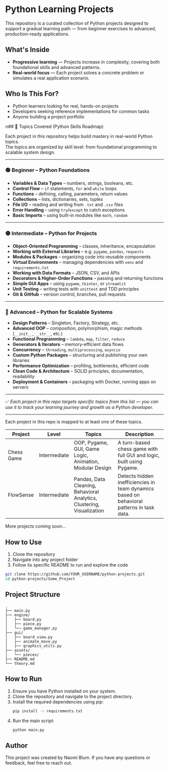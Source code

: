 # Python Learning Projects

This repository is a curated collection of Python projects designed to support a gradual learning path — from beginner exercises to advanced, production-ready applications.

## What's Inside

- **Progressive learning** — Projects increase in complexity, covering both foundational skills and advanced patterns.
- **Real-world focus** — Each project solves a concrete problem or simulates a real application scenario.

## Who Is This For?

- Python learners looking for real, hands-on projects
- Developers seeking reference implementations for common tasks
- Anyone building a project portfolio

ה## 📘 Topics Covered (Python Skills Roadmap)

Each project in this repository helps build mastery in real-world Python topics.  
The topics are organized by skill level: from foundational programming to scalable system design.

---

### 🟢 Beginner – Python Foundations

- **Variables & Data Types** – numbers, strings, booleans, etc.
- **Control Flow** – `if` statements, `for` and `while` loops
- **Functions** – defining, calling, parameters, return values
- **Collections** – lists, dictionaries, sets, tuples
- **File I/O** – reading and writing from `.txt` and `.csv` files
- **Error Handling** – using `try`/`except` to catch exceptions
- **Basic Imports** – using built-in modules like `math`, `random`

---

### 🟡 Intermediate – Python for Projects

- **Object-Oriented Programming** – classes, inheritance, encapsulation
- **Working with External Libraries** – e.g. `pygame`, `pandas`, `requests`
- **Modules & Packages** – organizing code into reusable components
- **Virtual Environments** – managing dependencies with `venv` and `requirements.txt`
- **Working with Data Formats** – JSON, CSV, and APIs
- **Decorators & Higher-Order Functions** – passing and returning functions
- **Simple GUI Apps** – using `pygame`, `tkinter`, or `streamlit`
- **Unit Testing** – writing tests with `unittest` and TDD principles
- **Git & GitHub** – version control, branches, pull requests

---

### 🔴 Advanced – Python for Scalable Systems

- **Design Patterns** – Singleton, Factory, Strategy, etc.
- **Advanced OOP** – composition, polymorphism, magic methods (`__init__`, `__str__`, etc.)
- **Functional Programming** – `lambda`, `map`, `filter`, `reduce`
- **Generators & Iterators** – memory-efficient data flows
- **Concurrency** – `threading`, `multiprocessing`, `asyncio`
- **Custom Python Packages** – structuring and publishing your own libraries
- **Performance Optimization** – profiling, bottlenecks, efficient code
- **Clean Code & Architecture** – SOLID principles, documentation, readability
- **Deployment & Containers** – packaging with Docker, running apps on servers

---

✅ *Each project in this repo targets specific topics from this list — you can use it to track your learning journey and growth as a Python developer.*


---

Each project in this repo is mapped to at least one of these topics.


| Project      | Level        | Topics                                                             | Description                                                                                  |
|--------------|--------------|---------------------------------------------------------------------|----------------------------------------------------------------------------------------------|
| Chess Game   | Intermediate | OOP, Pygame, GUI, Game Logic, Animation, Modular Design            | A turn-based chess game with full GUI and logic, built using Pygame.                         |
| FlowSense    | Intermediate | Pandas, Data Cleaning, Behavioral Analytics, Clustering, Visualization | Detects hidden inefficiencies in team dynamics based on behavioral patterns in task data.   |

More projects coming soon...

## How to Use

1. Clone the repository  
2. Navigate into any project folder  
3. Follow its specific README to run and explore the code  

```bash
git clone https://github.com/YOUR_USERNAME/python-projects.git
cd python-projects/Some_Project
```

## Project Structure

```plaintext
.
├── main.py
├── engine/
│   ├── board.py
│   ├── piece.py
│   └── game_manager.py
├── gui/
│   ├── board_view.py
│   ├── animate_move.py
│   ├── graphics_utils.py
├── assets/
│   └── pieces/   
├── README.md
└── theory.md
```

## How to Run

1. Ensure you have Python installed on your system.
2. Clone the repository and navigate to the project directory.
3. Install the required dependencies using pip:
   ```bash
   pip install -r requirements.txt
   ```
4. Run the main script:
   ```bash
   python main.py
   ```

## Author

This project was created by Naomi Blum. If you have any questions or feedback, feel free to reach out.
